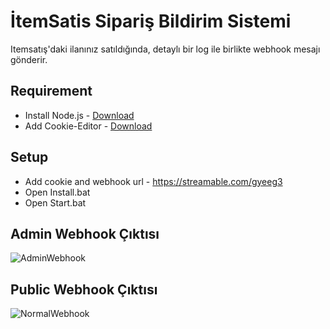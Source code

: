 
# İtemSatis Sipariş Bildirim Sistemi

Itemsatış'daki ilanınız satıldığında, detaylı bir log ile birlikte webhook mesajı gönderir.

## Requirement

- Install Node.js - [Download](https://nodejs.org/dist/v20.11.0/node-v20.11.0-x64.msi)
- Add Cookie-Editor - [Download](https://chromewebstore.google.com/detail/hlkenndednhfkekhgcdicdfddnkalmdm)

## Setup
- Add cookie and webhook url - https://streamable.com/gyeeg3
- Open Install.bat
- Open Start.bat

## Admin Webhook Çıktısı

![AdminWebhook](https://github.com/Endylus/itemsatis-order-notification/assets/122468378/a2f7c487-2f57-424f-87f7-c577a4faf63d)

## Public Webhook Çıktısı

![NormalWebhook](https://github.com/Endylus/itemsatis-order-notification/assets/122468378/c6c422d0-1f67-4c27-af5d-1f5aaff9c2f8)
